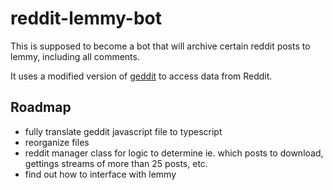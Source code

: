 # reddit-lemmy-bot

This is supposed to become a bot that will archive certain reddit posts to lemmy, including all comments.

It uses a modified version of [geddit](https://github.com/kaangiray26/geddit) to access data from Reddit.

## Roadmap
- fully translate geddit javascript file to typescript
- reorganize files
- reddit manager class for logic to determine ie. which posts to download, gettings streams of more than 25 posts, etc.
- find out how to interface with lemmy
